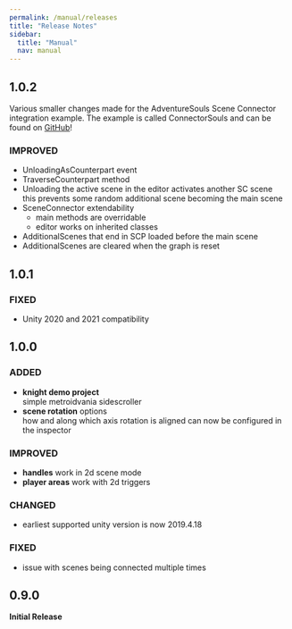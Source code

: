 ```yaml
---
permalink: /manual/releases
title: "Release Notes"
sidebar:
  title: "Manual"
  nav: manual
---
```


## 1.0.2

Various smaller changes made for the AdventureSouls Scene Connector integration example. The example is called ConnectorSouls and can be found on [GitHub](https://github.com/Schossi/ConnectorSouls)!  

### IMPROVED

- UnloadingAsCounterpart event
- TraverseCounterpart method
- Unloading the active scene in the editor activates another SC scene  
this prevents some random additional scene becoming the main scene
- SceneConnector extendability
  - main methods are overridable
  - editor works on inherited classes
- AdditionalScenes that end in SCP loaded before the main scene
- AdditionalScenes are cleared when the graph is reset

## 1.0.1

### FIXED

- Unity 2020 and 2021 compatibility

## 1.0.0

### ADDED

- __knight demo project__  
simple metroidvania sidescroller 
- __scene rotation__ options  
how and along which axis rotation is aligned can now be configured in the inspector

### IMPROVED

- __handles__ work in 2d scene mode  
- __player areas__ work with 2d triggers

### CHANGED

- earliest supported unity version is now 2019.4.18

### FIXED

- issue with scenes being connected multiple times

## 0.9.0

__Initial Release__